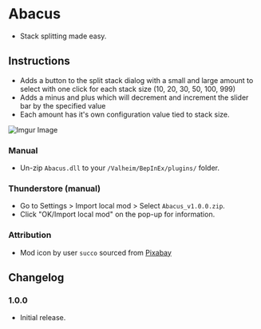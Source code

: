 # Abacus

  * Stack splitting made easy.

## Instructions

  * Adds a button to the split stack dialog with a small and large amount to select with one click for each stack size (10, 20, 30, 50, 100, 999)
  * Adds a minus and plus which will decrement and increment the slider bar by the specified value
  * Each amount has it's own configuration value tied to stack size.

  ![Imgur Image](https://imgur.com/a/JTB1PIn)
  
### Manual

  * Un-zip `Abacus.dll` to your `/Valheim/BepInEx/plugins/` folder.

### Thunderstore (manual)

  * Go to Settings > Import local mod > Select `Abacus_v1.0.0.zip`.
  * Click "OK/Import local mod" on the pop-up for information.

### Attribution

  * Mod icon by user `succo` sourced from [Pixabay](https://pixabay.com/photos/abacus-calculate-mathematics-485704/)

## Changelog

### 1.0.0

  * Initial release.